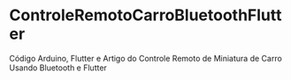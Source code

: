 # ControleRemotoCarroBluetoothFlutter
Código Arduino, Flutter e Artigo do Controle Remoto de Miniatura de Carro Usando  Bluetooth e Flutter
